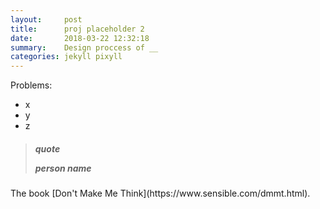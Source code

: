 ```yaml
---
layout:     post
title:      proj placeholder 2 
date:       2018-03-22 12:32:18
summary:    Design proccess of __
categories: jekyll pixyll
---
```



Problems:
* x
* y
* z

<blockquote>
  <p><h5>
    quote
  </p>
  <footer><cite title="person name">person name</cite></footer></h5>
</blockquote>
The book [Don't Make Me Think](https://www.sensible.com/dmmt.html).


